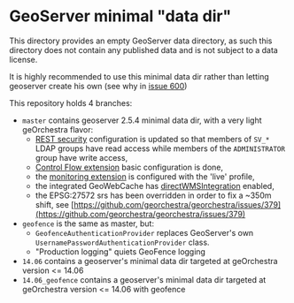 GeoServer minimal "data dir"
============================

This directory provides an empty GeoServer data directory, as such this directory does not contain any published data and is not subject to a data license.

It is highly recommended to use this minimal data dir rather than letting geoserver create his own (see why in [issue 600](https://github.com/georchestra/georchestra/issues/600))

This repository holds 4 branches:
 - ```master``` contains geoserver 2.5.4 minimal data dir, with a very light geOrchestra flavor:
   - [REST security](http://docs.geoserver.org/2.3.2/user/security/rest.html) configuration is updated so that members of ```SV_*``` LDAP groups have read access while members of the ```ADMINISTRATOR``` group have write access,
   - [Control Flow extension](http://docs.geoserver.org/2.3.2/user/extensions/controlflow/index.html) basic configuration is done,
   - the [monitoring extension](http://docs.geoserver.org/2.3.2/user/extensions/monitoring/index.html) is configured with the 'live' profile,
   - the integrated GeoWebCache has [directWMSIntegration](http://docs.geoserver.org/2.3.2/user/geowebcache/using.html#direct-integration-with-geoserver-wms) enabled,
   - the EPSG:27572 srs has been overridden in order to fix a ~350m shift, see [https://github.com/georchestra/georchestra/issues/379](https://github.com/georchestra/georchestra/issues/379)
 - ```geofence``` is the same as master, but:
   - ```GeofenceAuthenticationProvider``` replaces GeoServer's own ```UsernamePasswordAuthenticationProvider``` class.
   - "Production logging" quiets GeoFence logging
 - ```14.06``` contains a geoserver's minimal data dir targeted at geOrchestra version <= 14.06
 - ```14.06_geofence``` contains a geoserver's minimal data dir targeted at geOrchestra version <= 14.06 with geofence
